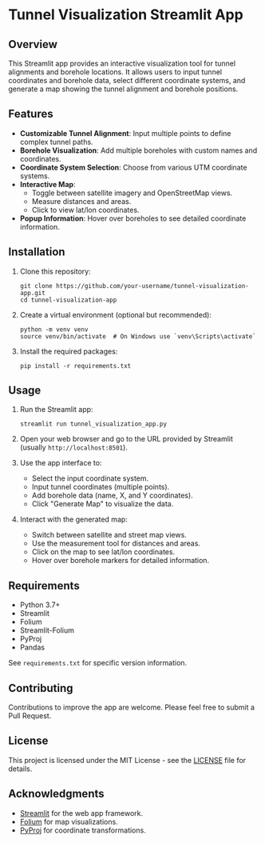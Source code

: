 # Tunnel Visualization Streamlit App

## Overview

This Streamlit app provides an interactive visualization tool for tunnel alignments and borehole locations. It allows users to input tunnel coordinates and borehole data, select different coordinate systems, and generate a map showing the tunnel alignment and borehole positions.

## Features

- **Customizable Tunnel Alignment**: Input multiple points to define complex tunnel paths.
- **Borehole Visualization**: Add multiple boreholes with custom names and coordinates.
- **Coordinate System Selection**: Choose from various UTM coordinate systems.
- **Interactive Map**: 
  - Toggle between satellite imagery and OpenStreetMap views.
  - Measure distances and areas.
  - Click to view lat/lon coordinates.
- **Popup Information**: Hover over boreholes to see detailed coordinate information.

## Installation

1. Clone this repository:
   ```
   git clone https://github.com/your-username/tunnel-visualization-app.git
   cd tunnel-visualization-app
   ```

2. Create a virtual environment (optional but recommended):
   ```
   python -m venv venv
   source venv/bin/activate  # On Windows use `venv\Scripts\activate`
   ```

3. Install the required packages:
   ```
   pip install -r requirements.txt
   ```

## Usage

1. Run the Streamlit app:
   ```
   streamlit run tunnel_visualization_app.py
   ```

2. Open your web browser and go to the URL provided by Streamlit (usually `http://localhost:8501`).

3. Use the app interface to:
   - Select the input coordinate system.
   - Input tunnel coordinates (multiple points).
   - Add borehole data (name, X, and Y coordinates).
   - Click "Generate Map" to visualize the data.

4. Interact with the generated map:
   - Switch between satellite and street map views.
   - Use the measurement tool for distances and areas.
   - Click on the map to see lat/lon coordinates.
   - Hover over borehole markers for detailed information.

## Requirements

- Python 3.7+
- Streamlit
- Folium
- Streamlit-Folium
- PyProj
- Pandas

See `requirements.txt` for specific version information.

## Contributing

Contributions to improve the app are welcome. Please feel free to submit a Pull Request.

## License

This project is licensed under the MIT License - see the [LICENSE](LICENSE) file for details.

## Acknowledgments

- [Streamlit](https://streamlit.io/) for the web app framework.
- [Folium](https://python-visualization.github.io/folium/) for map visualizations.
- [PyProj](https://pyproj4.github.io/pyproj/) for coordinate transformations.
